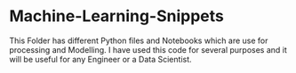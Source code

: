 # Machine-Learning-Snippets
This Folder has different Python files and Notebooks which are use for processing and Modelling.
I have used this code for several purposes and it will be useful for any Engineer or a Data Scientist.
